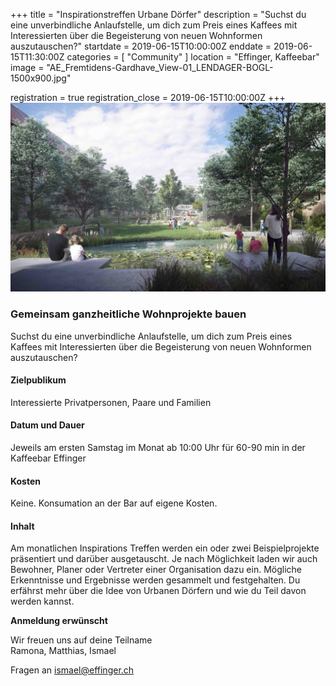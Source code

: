+++
title = "Inspirationstreffen Urbane Dörfer"
description = "Suchst du eine unverbindliche Anlaufstelle, um dich zum Preis eines Kaffees mit Interessierten über die Begeisterung von neuen Wohnformen auszutauschen?"
startdate = 2019-06-15T10:00:00Z
enddate = 2019-06-15T11:30:00Z
categories = [ "Community" ]
location = "Effinger, Kaffeebar"
image = "AE_Fremtidens-Gardhave_View-01_LENDAGER-BOGL-1500x900.jpg"

registration = true
registration_close = 2019-06-15T10:00:00Z
+++
![Inspirationstreffen Urbane Dörfer](AE_Fremtidens-Gardhave_View-01_LENDAGER-BOGL-1500x900.jpg)

### Gemeinsam ganzheitliche Wohnprojekte bauen

<div class="lead">
Suchst du eine unverbindliche Anlaufstelle, um dich zum Preis eines Kaffees mit Interessierten über die Begeisterung von neuen Wohnformen auszutauschen?
</div>


#### Zielpublikum
Interessierte Privatpersonen, Paare und Familien

#### Datum und Dauer
Jeweils am ersten Samstag im Monat ab 10:00 Uhr für 60-90 min in der Kaffeebar Effinger

#### Kosten
Keine. Konsumation an der Bar auf eigene Kosten.

#### Inhalt
Am monatlichen Inspirations Treffen werden ein oder zwei Beispielprojekte präsentiert und darüber ausgetauscht. Je nach Möglichkeit laden wir auch Bewohner, Planer oder Vertreter einer Organisation dazu ein. Mögliche Erkenntnisse und Ergebnisse werden gesammelt und festgehalten. Du erfährst mehr über die Idee von Urbanen Dörfern und wie du Teil davon werden kannst.

**Anmeldung erwünscht**

Wir freuen uns auf deine Teilname    
Ramona, Matthias, Ismael

Fragen an [ismael@effinger.ch](mailto:ismael@effinger.ch)  
